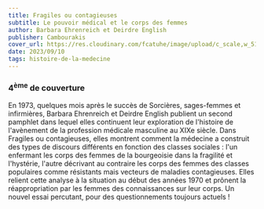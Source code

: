 ```yaml
---
title: Fragiles ou contagieuses
subtitle: Le pouvoir médical et le corps des femmes
author: Barbara Ehrenreich et Deirdre English
publisher: Cambourakis
cover_url: https://res.cloudinary.com/fcatuhe/image/upload/c_scale,w_512/v1711899163/raphaele-rodellar.fr/bibliotheque/9782366241853.jpg
date: 2023/09/10
tags: histoire-de-la-medecine
---
```


### 4<sup>ème</sup> de couverture

En 1973, quelques mois après le succès de Sorcières, sages-femmes et infirmières, Barbara Ehrenreich et Deirdre English publient un second pamphlet dans lequel elles continuent leur exploration de l'histoire de l'avènement de la profession médicale masculine au XIXe siècle. Dans Fragiles ou contagieuses, elles montrent comment la médecine a construit des types de discours différents en fonction des classes sociales : l'un enfermant les corps des femmes de la bourgeoisie dans la fragilité et l'hystérie, l'autre décrivant au contraire les corps des femmes des classes populaires comme résistants mais vecteurs de maladies contagieuses. Elles relient cette analyse à la situation au début des années 1970 et prônent la réappropriation par les femmes des connaissances sur leur corps. Un nouvel essai percutant, pour des questionnements toujours actuels !
